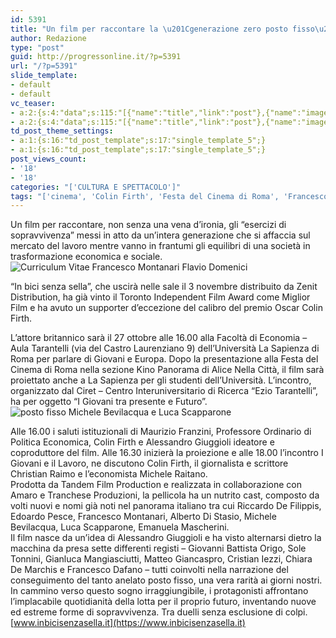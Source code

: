 ```yaml
---
id: 5391
title: "Un film per raccontare la \u201Cgenerazione zero posto fisso\u201D"
author: Redazione
type: "post"
guid: http://progressonline.it/?p=5391
url: "/?p=5391"
slide_template:
- default
- default
vc_teaser:
- a:2:{s:4:"data";s:115:"[{"name":"title","link":"post"},{"name":"image","image":"featured","link":"none"},{"name":"text","mode":"excerpt"}]";s:7:"bgcolor";s:0:"";}
- a:2:{s:4:"data";s:115:"[{"name":"title","link":"post"},{"name":"image","image":"featured","link":"none"},{"name":"text","mode":"excerpt"}]";s:7:"bgcolor";s:0:"";}
td_post_theme_settings:
- a:1:{s:16:"td_post_template";s:17:"single_template_5";}
- a:1:{s:16:"td_post_template";s:17:"single_template_5";}
post_views_count:
- '18'
- '18'
categories: "['CULTURA E SPETTACOLO']"
tags: "['cinema', 'Colin Firth', 'Festa del Cinema di Roma', 'Francesco Montanari', 'In bici senza sella', 'news', 'Toronto Indipendent Festival', 'Università La Sapienza di Roma']"
---
```


Un film per raccontare, non senza una vena d’ironia, gli “esercizi di sopravvivenza” messi in atto da un’intera generazione che si affaccia sul mercato del lavoro mentre vanno in frantumi gli equilibri di una società in trasformazione economica e sociale. ![Curriculum Vitae Francesco Montanari Flavio Domenici](https://progressonline.it/wp-content/uploads/2016/10/Curriculum-Vitae-Francesco-Montanari-Flavio-Domenici-300x128.jpg)

“In bici senza sella”, che uscirà nelle sale il 3 novembre distribuito da Zenit Distribution, ha già vinto il Toronto Independent Film Award come Miglior Film e ha avuto un supporter d’eccezione del calibro del premio Oscar Colin Firth.

L’attore britannico sarà il 27 ottobre alle 16.00 alla Facoltà di Economia – Aula Tarantelli (via del Castro Laurenziano 9) dell’Università La Sapienza di Roma per parlare di Giovani e Europa. Dopo la presentazione alla Festa del Cinema di Roma nella sezione Kino Panorama di Alice Nella Città, il film sarà proiettato anche a La Sapienza per gli studenti dell’Università. L’incontro, organizzato dal Ciret – Centro Interuniversitario di Ricerca “Ezio Tarantelli”, ha per oggetto “I Giovani tra presente e Futuro”.![posto fisso Michele Bevilacqua e Luca Scapparone](https://progressonline.it/wp-content/uploads/2016/10/posto-fisso-Michele-Bevilacqua-e-Luca-Scapparone-300x200.jpg)

Alle 16.00 i saluti istituzionali di Maurizio Franzini, Professore Ordinario di Politica Economica, Colin Firth e Alessandro Giuggioli ideatore e coproduttore del film. Alle 16.30 inizierà la proiezione e alle 18.00 l’incontro I Giovani e il Lavoro, ne discutono Colin Firth, il giornalista e scrittore Christian Raimo e l’economista Michele Raitano.  
Prodotta da Tandem Film Production e realizzata in collaborazione con Amaro e Tranchese Produzioni, la pellicola ha un nutrito cast, composto da volti nuovi e nomi già noti nel panorama italiano tra cui Riccardo De Filippis, Edoardo Pesce, Francesco Montanari, Alberto Di Stasio, Michele Bevilacqua, Luca Scapparone, Emanuela Mascherini.  
Il film nasce da un’idea di Alessandro Giuggioli e ha visto alternarsi dietro la macchina da presa sette differenti registi – Giovanni Battista Origo, Sole Tonnini, Gianluca Mangiasciutti, Matteo Giancaspro, Cristian Iezzi, Chiara De Marchis e Francesco Dafano – tutti coinvolti nella narrazione del conseguimento del tanto anelato posto fisso, una vera rarità ai giorni nostri. In cammino verso questo sogno irraggiungibile, i protagonisti affrontano l’implacabile quotidianità della lotta per il proprio futuro, inventando nuove ed estreme forme di sopravvivenza. Tra duelli senza esclusione di colpi.  
[www.inbicisenzasella.it](https://www.inbicisenzasella.it)